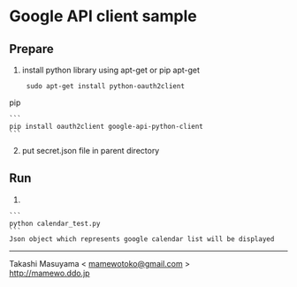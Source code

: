 Google API client sample
========================

Prepare
-------

1. install python library using apt-get or pip
  apt-get

   ```
    sudo apt-get install python-oauth2client
    ```
  pip

    ```
    pip install oauth2client google-api-python-client
    ```

2. put secret.json file in parent directory


Run
---

1. 

    ```
    python calendar_test.py
    ```
    Json object which represents google calendar list will be displayed

----
Takashi Masuyama < mamewotoko@gmail.com >  
http://mamewo.ddo.jp
